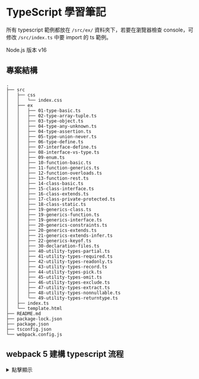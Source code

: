 # TypeScript 學習筆記

所有 typescript 範例都放在 `/src/ex/` 資料夾下，若要在瀏覽器檢查 console，可修改 `/src/index.ts` 中要 import 的 ts 範例。

Node.js 版本 v16

## 專案結構
```
.
├── src
│   ├── css
│   │   └── index.css
│   ├── ex
│   │   ├── 01-type-basic.ts
│   │   ├── 02-type-array-tuple.ts
│   │   ├── 03-type-object.ts
│   │   ├── 04-type-any-unknown.ts
│   │   ├── 04-type-assertion.ts
│   │   ├── 05-type-union-never.ts
│   │   ├── 06-type-define.ts
│   │   ├── 07-interface-define.ts
│   │   ├── 08-interface-vs-type.ts
│   │   ├── 09-enum.ts
│   │   ├── 10-function-basic.ts
│   │   ├── 11-function-generics.ts
│   │   ├── 12-function-overloads.ts
│   │   ├── 13-function-rest.ts
│   │   ├── 14-class-basic.ts
│   │   ├── 15-class-interface.ts
│   │   ├── 16-class-extends.ts
│   │   ├── 17-class-private-protected.ts
│   │   ├── 18-class-static.ts
│   │   ├── 19-generics-class.ts
│   │   ├── 19-generics-function.ts
│   │   ├── 19-generics-interface.ts
│   │   ├── 20-generics-constraints.ts
│   │   ├── 20-generics-extends.ts
│   │   ├── 21-generics-extends-infer.ts
│   │   ├── 22-generics-keyof.ts
│   │   ├── 30-declaration-files.ts
│   │   ├── 40-utility-types-partial.ts
│   │   ├── 41-utility-types-required.ts
│   │   ├── 42-utility-types-readonly.ts
│   │   ├── 43-utility-types-record.ts
│   │   ├── 44-utility-types-pick.ts
│   │   ├── 45-utility-types-omit.ts
│   │   ├── 46-utility-types-exclude.ts
│   │   ├── 47-utility-types-extract.ts
│   │   ├── 48-utility-types-nonnullable.ts
│   │   └── 49-utility-types-returntype.ts
│   ├── index.ts
│   └── template.html
├── README.md
├── package-lock.json
├── package.json
├── tsconfig.json
└── webpack.config.js
```

## webpack 5 建構 typescript 流程

<details>
  <summary>點擊顯示</summary>
  
  ## 安裝 webpack 5
  ```
  npm i webpack -D
  ```

  ## 新增 webpack.config.js

  文件：https://webpack.js.org/

  可為 output.filename 進階設置 palceholder 
  - [name]：對應 entry name
  - [chunkhash]：對應當前 entry 所產生的 hash

  Webpack 的 hash 有三種：
  1. hash(已棄用)：每次建構都會生成新的 hash。和整個專案有關，只要有文件更改就會改變 hash。
  2. chunkhash：和 webpack 打包生成的 chunk 相關。每一個 entry 都會有不同的 hash。
  3. contenthash：和單文件內容有關。指定文件的內容發生改變，就會改變 hash。

  ```js
  const path = require('path');

  module.exports = {
    // entry: './src/index.js', // 預設 entry name 為 main
    entry: {
      app: './src/index.ts', // 設置 entry name 為 app
    },
    output: {
      path: path.resolve(__dirname, 'dist'),
      // filename: 'bundle.js', // 基本設置
      filename: '[name].[chunkhash].bundle.js', // 進階設置
      clean: true, // 在生成文件之前清空 output 目錄。
    },
  };
  ```

  output.clean 補充：webpack 5.20.0 之後不再需要 CleanWebpackPlugin

  output.clean 文件：https://webpack.docschina.org/configuration/output/#outputclean

  ## package.json 新增 script 指令
  webpack 會提示開發模式和生產模式需加上對應 --mode
  ```json
  {
    "scripts": {
      "dev": "webpack serve --mode=development",
      "build": "webpack --mode=production"
    }
  }

  ```

  ## 安裝及設定 devServer 
  此為執行 webpack serve 依賴的套件

  文件：https://webpack.js.org/configuration/dev-server/

  ```
  npm i webpack-dev-server -D
  ```

  webpack.config.js
  ```js
  const path = require('path');

  module.exports = {
    //...
    devServer: {
      static: {
        directory: path.join(__dirname, 'public'),
      },
      compress: true,
      port: 9000,
    },
  };
  ```
  1. 設定開發伺服器的靜態資源目錄為 public 及 port 等相關資訊。
  2. 在 public 手動新增 index.html 並加入 script src
  3. 此路徑需和 webpack.config.js 裡的 output.filename 相同。
      ```html
      <script src="./bundle.js"></script>
      ```
  ## 安裝及設定 css-loader 和 style-loader
  讓 webpack 可以讀取 css 檔案並插入到 html 裡

  文件：https://webpack.js.org/loaders/css-loader/#root

  ```
  npm i css-loader style-loader -D
  ```

  index.js
  ```js
  import './css/index.css';
  ```

  webpack.config.js
  ```js
  module.exports = {
    module: {
      rules: [
        {
          test: /\.css$/i,
          use: ["style-loader", "css-loader"], // 有順序性的
        },
      ],
    },
  };
  ```

  ## 安裝及設定 html-webpack-plugin
  此套件可讓 webpack 打包時，依照指定的 html 模版產生 html 檔，並且自動加入 hash 過的 js css 路徑。
  https://webpack.js.org/plugins/html-webpack-plugin/#root

  ```
  npm i html-webpack-plugin -D
  ```

  ```js
  const HtmlWebpackPlugin = require('html-webpack-plugin');
  const path = require('path');

  module.exports = {
    ...
    plugins: [new HtmlWebpackPlugin()],
  };
  ```

  HtmlWebpackPlugin 文件：https://github.com/jantimon/html-webpack-plugin#options

  可以設定 title、template 等參數
  ```js
  module.exports = {
    ...
    plugins: [
      new HtmlWebpackPlugin({
        title: 'Hello App',
        template: './src/template.html'
      })
    ]
  }
  ```

  template.html 動態插入 title
  ```html
  <title><%= htmlWebpackPlugin.options.title %></title>
  ```

  ## 安裝及設定 mini-css-extract-plugin
  此套件可將 css 提取出來為獨立的 .css 檔案

  文件：https://webpack.js.org/plugins/mini-css-extract-plugin/#root

  安裝 mini-css-extract-plugin
  ```
  npm i mini-css-extract-plugin -D
  ```

  webpack.config.js
  ```js
  const MiniCssExtractPlugin = require("mini-css-extract-plugin");

  module.exports = {
    plugins: [new MiniCssExtractPlugin()],
    module: {
      rules: [
        {
          test: /\.css$/i,
          use: [MiniCssExtractPlugin.loader, "css-loader"],
        },
      ],
    },
  };
  ```
  - plugins 新增 new MiniCssExtractPlugin()
  - 將原本的 style-loader 替換為 MiniCssExtractPlugin.loader

  設定 Plugin Options
  ```js
  new MiniCssExtractPlugin({
    filename: '[name].[contenthash].css',
  }),
  ```


  ## 安裝及設定 TypeScript
  透過 ts-loader 讓 webpack 支援載入 .ts 並轉換為 .js

  文件：https://webpack.js.org/guides/typescript/

  安裝 typescript 及 ts-loader。若原本有安裝 babel 相關套件可以移除了。
  ```
  npm install --save-dev typescript ts-loader
  ```

  新增 tsconfig.json 並貼上以下代碼
  ```json
  {
    "compilerOptions": {
      "outDir": "./dist/",
      "sourceMap": true,
      "noImplicitAny": true,
      "module": "es6",
      "target": "es5",
      "jsx": "react",
      "allowJs": true,
      "moduleResolution": "node"
    }
  }
  ```

  在 webpack.config.js 新增以下有關 typscript 設定
  ```js
  const path = require('path');

  module.exports = {
    entry: './src/index.ts',
    module: {
      rules: [
        {
          test: /\.tsx?$/,
          use: 'ts-loader',
          exclude: /node_modules/,
        },
      ],
    },
    resolve: {
      extensions: ['.tsx', '.ts', '.js'],
    }
  };
  ```


  ## 產生 source-map 方便 debug
  在 webpack.config.js 新增以下設定。注意：生產模式不需要這個設定
  ```js
  {
    devtool: 'source-map',
  }
  ```

  ## 設定 asset-modules 讓 js 能載入圖片資源
  取代 webpack4 的 raw-loader url-loader file-loader，在 webpack5 統一用 asset-modules 來處理。

  文件：https://webpack.js.org/guides/asset-modules/

  首先在 index.js import 一張圖片
  ```js
  import ball from './images/ball_0.png';
  // 若圖片小於 8kB 會被轉為 base64 格式
  const imgBall = document.createElement('img');
  imgBall.src = ball;
  document.body.appendChild(imgBall);
  ```

  在 webpack.config.js 新增一個 rules
  ```js
  module.exports = {
    //...
    module: {
      rules: [
        {
          test: /\.(png|jpg|gif)$/i,
          type: 'asset', // 還有其它三種 type
        },
      ],
    },
  };
  ```

  ## 設定 resolve.alias

  設定 import 或 require 的別名，讓導入模組變的更簡單，常使用 @ 來替代 ./src

  文件：https://webpack.docschina.org/configuration/resolve/#resolvealias

  webpack.config.js 為 ./src 設定一個別名 @
  ```js
  const path = require('path');

  module.exports = {
    //...
    resolve: {
      alias: {
        '@': path.resolve(__dirname, './src'),
      },
    },
  };
  ```

  index.js 修改先前導入的資源路徑
  ```diff
  -import './css/index.css';
  -import ball from './images/ball_0.png';
  -import coin from './images/coin.png';
  +import '@/css/index.css';
  +import ball from '@/images/ball_0.png';
  +import coin from '@/images/coin.png';
  ```

  index.css 修改先前導入的資源路徑
  ```diff
  .ball_1 {
    width: 100px;
    height: 100px;
  - background-image: url('../images/ball_1.png');
  + background-image: url('@/images/ball_1.png');
  }
  ```
</details>
